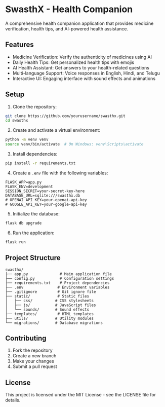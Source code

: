 # SwasthX - Health Companion

A comprehensive health companion application that provides medicine verification, health tips, and AI-powered health assistance.

## Features

- Medicine Verification: Verify the authenticity of medicines using AI
- Daily Health Tips: Get personalized health tips with emojis
- AI Health Assistant: Get answers to your health-related questions
- Multi-language Support: Voice responses in English, Hindi, and Telugu
- Interactive UI: Engaging interface with sound effects and animations

## Setup

1. Clone the repository:
```bash
git clone https://github.com/yourusername/swasthx.git
cd swasthx
```

2. Create and activate a virtual environment:
```bash
python -m venv venv
source venv/bin/activate  # On Windows: venv\Scripts\activate
```

3. Install dependencies:
```bash
pip install -r requirements.txt
```

4. Create a `.env` file with the following variables:
```
FLASK_APP=app.py
FLASK_ENV=development
SESSION_SECRET=your-secret-key-here
DATABASE_URL=sqlite:///swasthx.db
# OPENAI_API_KEY=your-openai-api-key
# GOOGLE_API_KEY=your-google-api-key
```

5. Initialize the database:
```bash
flask db upgrade
```

6. Run the application:
```bash
flask run
```

## Project Structure

```
swasthx/
├── app.py              # Main application file
├── config.py           # Configuration settings
├── requirements.txt    # Project dependencies
├── .env               # Environment variables
├── .gitignore         # Git ignore file
├── static/            # Static files
│   ├── css/          # CSS stylesheets
│   ├── js/           # JavaScript files
│   └── sounds/       # Sound effects
├── templates/         # HTML templates
├── utils/            # Utility modules
└── migrations/       # Database migrations
```

## Contributing

1. Fork the repository
2. Create a new branch
3. Make your changes
4. Submit a pull request

## License

This project is licensed under the MIT License - see the LICENSE file for details. 